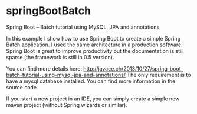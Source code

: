 # springBootBatch

Spring Boot – Batch tutorial using MySQL, JPA and annotations

In this example I show how to use Spring Boot to create a simple Spring Batch application.
I used the same architecture in a production software. Spring Boot is great to improve productivity but the documentation is still sparse (the framework is still in 0.5 version).

You can find more details here:
<a href="http://javaee.ch/2013/10/27/spring-boot-batch-tutorial-using-mysql-jpa-and-annotations/">http://javaee.ch/2013/10/27/spring-boot-batch-tutorial-using-mysql-jpa-and-annotations/</a>
The only requirement is to have a mysql database installed.
You can find more information in the source code.

If you start a new project in an IDE, you can simply create a simple new maven project (without Spring wizards or similar).

